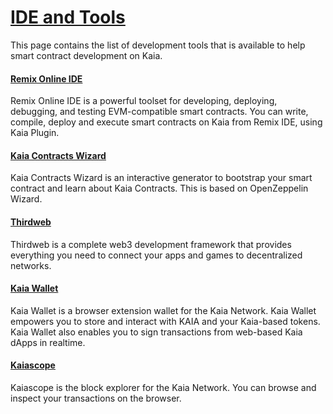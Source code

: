 # [IDE and Tools](https://docs.kaia.io/build/smart-contracts/ide-and-tools)

This page contains the list of development tools that is available to help smart contract development on Kaia.

#### [Remix Online IDE](https://remix.ethereum.org/) <a href="#remix-ide" id="remix-ide"></a>

Remix Online IDE is a powerful toolset for developing, deploying, debugging, and testing EVM-compatible smart contracts. You can write, compile, deploy and execute smart contracts on Kaia from Remix IDE, using Kaia Plugin.

#### [Kaia Contracts Wizard](https://wizard.klaytn.foundation/) <a href="#kaia-contract-wizard" id="kaia-contract-wizard"></a>

Kaia Contracts Wizard is an interactive generator to bootstrap your smart contract and learn about Kaia Contracts. This is based on OpenZeppelin Wizard.

#### [Thirdweb](../deploy/thirdweb.md) <a href="#thirdweb" id="thirdweb"></a>

Thirdweb is a complete web3 development framework that provides everything you need to connect your apps and games to decentralized networks.

#### [Kaia Wallet](../../tools/wallets/kaia-wallet.md) <a href="#kaia-wallet" id="kaia-wallet"></a>

Kaia Wallet is a browser extension wallet for the Kaia Network. Kaia Wallet empowers you to store and interact with KAIA and your Kaia-based tokens. Kaia Wallet also enables you to sign transactions from web-based Kaia dApps in realtime.

#### [Kaiascope](../../tools/block-explorers/kaiascope.md) <a href="#kaiascope" id="kaiascope"></a>

Kaiascope is the block explorer for the Kaia Network. You can browse and inspect your transactions on the browser.